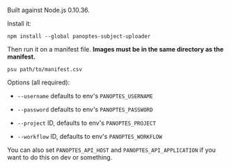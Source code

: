 Built against Node.js 0.10.36.

Install it:

```
npm install --global panoptes-subject-uploader
```

Then run it on a manifest file. **Images must be in the same directory as the manifest.**

```
psu path/to/manifest.csv
```

Options (all required):

- `--username` defaults to env's `PANOPTES_USERNAME`

- `--password` defaults to env's `PANOPTES_PASSWORD`

- `--project` ID, defaults to env's `PANOPTES_PROJECT`

- `--workflow` ID, defaults to env's `PANOPTES_WORKFLOW`

You can also set `PANOPTES_API_HOST` and `PANOPTES_API_APPLICATION` if you want to do this on dev or something.
